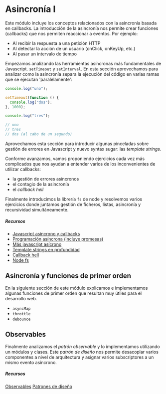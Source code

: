 # Asincronía I

Este módulo incluye los conceptos relacionados con la asincronía basada en callbacks. La introducción de la asincronía nos permite crear funciones (callbacks) que nos permiten reaccionar a eventos. Por ejemplo:

- Al recibir la respuesta a una petición HTTP
- Al detectar la acción de un usuario (onClick, onKeyUp, etc.)
- Al pasar un intervalo de tiempo

Empezamos analizando las herramientas asíncronas más fundamentales de Javascript. `setTimeout` y `setInterval`. En esta sección aprovechamos para analizar como la asincronía separa la ejecución del código en varias ramas que se ejecutan 'paralelamente':

```javascript
console.log("uno");

setTimeout(function () {
  console.log("dos");
}, 1000);

console.log("tres");

// uno
// tres
// dos (al cabo de un segundo)
```

Aprovechamos esta sección para introducir algunas pinceladas sobre gestión de errores en Javascript y nuevo syntax sugar: las _template strings_.

Conforme avanzamos, vamos proponiendo ejercicios cada vez más complicados que nos ayudan a entender varios de los inconvenientes de utilizar callbacks:

- la gestión de errores asíncronos
- el contagio de la asincronía
- el _callback hell_

Finalmente introducimos la librería `fs` de node y resolvemos varios ejercicios donde juntamos gestión de ficheros, listas, asincronía y recursividad simultáneamente.

##### Recursos

- [Javascript asíncrono y callbacks](https://nodejs.dev/en/learn/javascript-asynchronous-programming-and-callbacks/)
- [Programación asíncrona (incluye promesas)](https://eloquentjavascript.net/11_async.html)
- [Más javascript asícrono](https://developer.mozilla.org/en-US/docs/Learn/JavaScript/Asynchronous/Introducing)
- [Template strings en profundidad](https://developer.mozilla.org/en-US/docs/Web/JavaScript/Reference/Template_literals)
- [Callback hell](http://callbackhell.com/)
- [Node fs](https://nodejs.org/api/fs.html)

## Asincronía y funciones de primer orden

En la siguiente sección de este módulo explicamos e implementamos algunas funciones de primer orden que resultan muy útiles para el desarrollo web.

- `asyncMap`
- `throttle`
- `debounce`

## Observables

Finalmente analizamos el _patrón observable_ y lo implementamos utilizando un módulos y clases. Este _patrón de diseño_ nos permite desacoplar varios componentes a nivel de arquitectura y asignar varios subscriptores a un mismo evento asíncrono.

##### Recursos

[Observables](https://refactoring.guru/design-patterns/observer)
[Patrones de diseño](https://refactoring.guru/design-patterns)
